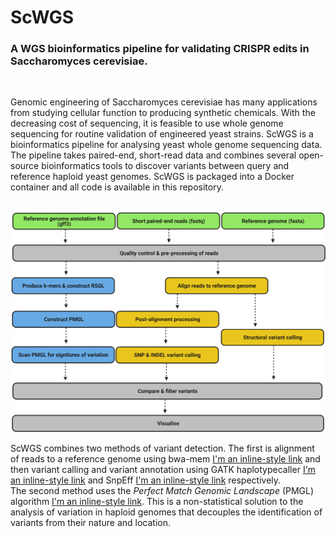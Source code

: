 # ScWGS
### A WGS bioinformatics pipeline for validating CRISPR edits in Saccharomyces cerevisiae.
<br />

Genomic engineering of Saccharomyces cerevisiae has many applications from studying cellular function to producing synthetic chemicals. With the decreasing cost of sequencing, it is feasible to use whole genome sequencing for routine validation of engineered yeast strains. ScWGS is a bioinformatics pipeline for analysing yeast whole genome sequencing data. The pipeline takes paired-end, short-read data and combines several open-source bioinformatics tools to discover variants between query and reference haploid yeast genomes. ScWGS is packaged into a Docker container and all code is available in this repository. <br />
<br />

![ScWGS pipeline](https://github.com/OscarW99/ScWGS/blob/main/CRISPR%20validation%20pipeline.png?raw=true) <br />

ScWGS combines two methods of variant detection. The first is alignment of reads to a reference genome using bwa-mem [I'm an inline-style link](https://www.google.com) and then variant calling and variant annotation using GATK haplotypecaller [I'm an inline-style link](https://www.google.com) and SnpEff [I'm an inline-style link](https://www.google.com) respectively.<br />
The second method uses the _Perfect Match Genomic Landscape_ (PMGL) algorithm [I'm an inline-style link](https://www.google.com). This is a non-statistical solution to the analysis of variation in haploid genomes that decouples the identification of variants from their nature and location.
